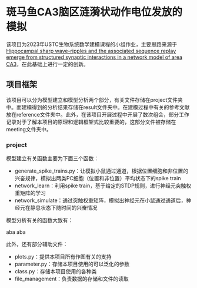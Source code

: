 # 斑马鱼CA3脑区涟漪状动作电位发放的模拟
该项目为2023年USTC生物系统数学建模课程的小组作业，主要思路来源于[Hippocampal sharp wave-ripples and the associated sequence replay emerge from structured synaptic interactions in a network model of area CA3](https://elifesciences.org/articles/71850)，在此基础上进行一定的创新。

## 项目框架
该项目可以分为模型建立和模型分析两个部分，有关文件存储在project文件夹中。而建模得到的分析结果存储在result文件夹中。在建模过程中有关的参考文献放在reference文件夹中。此外，在该项目开展过程中开展了数次组会，部分工作记录对于了解本项目的原理和逻辑框架式比较重要的，这部分文件被存储在meeting文件夹中。

### project
模型建立有关函数主要为下面三个函数：
* generate_spike_trains.py：让模拟小鼠通过通道，根据位置细胞和非位置的兴奋规律，模拟出两类PC细胞（位置和非位置）平均状态下的spike train
* network_learn：利用spike train，基于给定的STDP规则，进行神经元突触权重矩阵的学习
* network_simulate：通过突触权重矩阵，模拟出神经元在小鼠通过通道后，神经元在静息状态下随时间的兴奋情况

模型分析有关的函数大致有：

aba aba

此外，还有部分辅助文件：
* plots.py：提供本项目所有作图有关的支持
* parameter.py：存储本项目使用的可以泛化的参数
* class.py：存储本项目使用的各种类
* file_management：负责数据的存储和文件的读取
